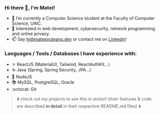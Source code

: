 ### Hi there 👋, I'm Matei!

- 🔋 I’m currently a Computer Science student at the Faculty of Computer Science, UAIC.
- 🤔 Interested in web development, cybersecurity, network programming and online privacy.
- 📫 Say [hi@mateipruteanu.dev](mailto:hi@mateipruteanu.dev) or contact me on [Linkedin](https://www.linkedin.com/in/mateipruteanu/)!

### Languages / Tools / Databases I have experience with:
- ⚛️ ReactJS (MaterialUI, Tailwind, ReactAuthKit...)
- ☕ Java (Spring, Spring Security, JPA...)
- 🌳 NodeJS
- 📚 MySQL, PostgreSQL, Oracle
- :octocat: Git


> ⬇️ _check out my projects to see this in action!_ (their features & code are described **in detail** in their respective README.md files) ⬇️

